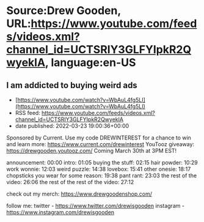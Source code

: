 # Source:Drew Gooden, URL:https://www.youtube.com/feeds/videos.xml?channel_id=UCTSRIY3GLFYIpkR2QwyeklA, language:en-US

## I am addicted to buying weird ads
 - [https://www.youtube.com/watch?v=WbAuL4fg5LI](https://www.youtube.com/watch?v=WbAuL4fg5LI)
 - RSS feed: https://www.youtube.com/feeds/videos.xml?channel_id=UCTSRIY3GLFYIpkR2QwyeklA
 - date published: 2022-03-23 19:00:36+00:00

Sponsored by Current. Use my code DREWINTEREST for a chance to win and learn more: https://www.current.com/drewinterest
YouTooz giveaway: https://drewgooden.youtooz.com/
Coming March 30th at 3PM EST! 

announcement: 00:00
intro: 01:05
buying the stuff: 02:15
hair powder:  10:29
work wonnie: 12:03
weird puzzle: 14:38
lovebox: 15:41
other onesie: 18:17
chopsticks you wear for some reason: 19:38
pant rant: 23:03
the rest of the video: 26:06
the rest of the rest of the video: 27:12

check out my merch:
https://www.drewgoodenshop.com/

follow me:
twitter - https://www.twitter.com/drewisgooden
instagram - https://www.instagram.com/drewisgooden

